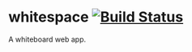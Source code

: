 # whitespace [![Build Status](https://travis-ci.org/kblauer/whitespace.svg?branch=master)](https://travis-ci.org/kblauer/whitespace)
A whiteboard web app.
